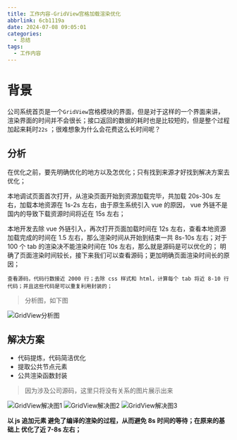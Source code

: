 ```yaml
---
title: 工作内容-GridView宫格加载渲染优化
abbrlink: 6cb1119a
date: 2024-07-08 09:05:01
categories:
  - 总结
tags:
  - 工作内容
---
```


# 背景

公司系统首页是一个`GridView`宫格模块的界面，但是对于这样的一个界面来讲，渲染界面的时间并不会很长；接口返回的数据的耗时也是比较短的，但是整个过程加起来耗时`22s` ；很难想象为什么会花费这么长时间呢？

## 分析

在优化之前，要先明确优化的地方以及怎优化；只有找到来源才好找到解决方案去优化；

本地调试页面首次打开，从渲染页面开始到资源加载完毕，共加载 20s-30s 左右，加载本地资源在 1s-2s 左右，由于原生系统引入 vue 的原因， vue 外链不是国内的导致下载资源时间将近在 15s 左右；

本地开发去除 vue 外链引入，再次打开页面加载时间在 12s 左右，查看本地资源加载完成的时间在 1.5 左右，那么渲染时间从开始到结束一共 8s-10s 左右；对于 100 个 tab 的渲染决不能渲染时间在 10s 左右，那么就是源码是可以优化的； 明确了页面渲染时间较长，接下来我们可以查看源码；更加明确页面渲染时间长的原因；

`查看源码，代码行数接近 2000 行；去除 css 样式和 html，计算每个 tab 将近 8-10 行代码；并且这些代码是可以重复利用封装的；`

> 分析图，如下图

![GridView分析图](http://wangxiaoze-view.github.io/picx-images-hosting/images/home_gridview_1.svg)

## 解决方案

- 代码提炼，代码简洁优化
- 提取公共节点元素
- 公共渲染函数封装

> 因为涉及公司源码，这里只将没有关系的图片展示出来

![GridView解决图1](http://wangxiaoze-view.github.io/picx-images-hosting/images/homeGridview_2.png)
![GridView解决图2](http://wangxiaoze-view.github.io/picx-images-hosting/images/homeGridview_3.png)
![GridView解决图3](http://wangxiaoze-view.github.io/picx-images-hosting/images/homeGridview_4.png)

**以 js 追加元素 避免了编译的渲染的过程，从而避免 8s 时间的等待；在原来的基础上 优化了近 7-8s 左右；**
